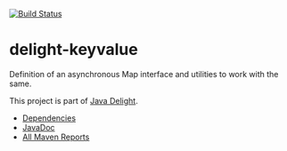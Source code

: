 [![Build Status](https://travis-ci.org/javadelight/delight-keyvalue.svg)](https://travis-ci.org/javadelight/delight-keyvalue)

delight-keyvalue
=========

Definition of an asynchronous Map interface and utilities to work with the same.

This project is part of [Java Delight](https://github.com/javadelight/delight-main#java-delight-suite).

- [Dependencies](http://modules.appjangle.com/delight-keyvalue/latest/dependencies.html)
- [JavaDoc](http://modules.appjangle.com/delight-keyvalue/latest/apidocs/index.html)
- [All Maven Reports](http://modules.appjangle.com/delight-keyvalue/latest/project-reports.html)
